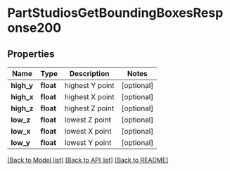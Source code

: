 # PartStudiosGetBoundingBoxesResponse200

## Properties
Name | Type | Description | Notes
------------ | ------------- | ------------- | -------------
**high_y** | **float** | highest Y point | [optional] 
**high_x** | **float** | highest X point | [optional] 
**high_z** | **float** | highest Z point | [optional] 
**low_z** | **float** | lowest Z point | [optional] 
**low_x** | **float** | lowest X point | [optional] 
**low_y** | **float** | lowest Y point | [optional] 

[[Back to Model list]](../README.md#documentation-for-models) [[Back to API list]](../README.md#documentation-for-api-endpoints) [[Back to README]](../README.md)


